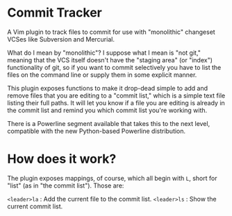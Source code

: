# Commit Tracker
A Vim plugin to track files to commit for use with "monolithic" changeset 
VCSes like Subversion and Mercurial.

What do I mean by "monolithic"? I suppose what I mean is "not git," meaning 
that the VCS itself doesn't have the "staging area" (or "index") functionality 
of git, so if you want to commit selectively you have to list the files on the 
command line or supply them in some explicit manner.

This plugin exposes functions to make it drop-dead simple to add and remove 
files that you are editing to a "commit list," which is a simple text file 
listing their full paths. It will let you know if a file you are editing is 
already in the commit list and remind you which commit list you're working 
with.

There is a Powerline segment available that takes this to the next level, 
compatible with the new Python-based Powerline distribution.

# How does it work?
The plugin exposes mappings, of course, which all begin with `L`, short for 
"list" (as in "the commit list"). Those are:

`<leader>la`
:   Add the current file to the commit list.
`<leader>ls`
:   Show the current commit list.
